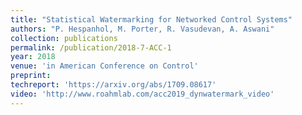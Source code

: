 ```yaml
---
title: "Statistical Watermarking for Networked Control Systems"
authors: "P. Hespanhol, M. Porter, R. Vasudevan, A. Aswani"
collection: publications
permalink: /publication/2018-7-ACC-1
year: 2018
venue: 'in American Conference on Control'
preprint:
techreport: 'https://arxiv.org/abs/1709.08617'
video: 'http://www.roahmlab.com/acc2019_dynwatermark_video'
---
```

